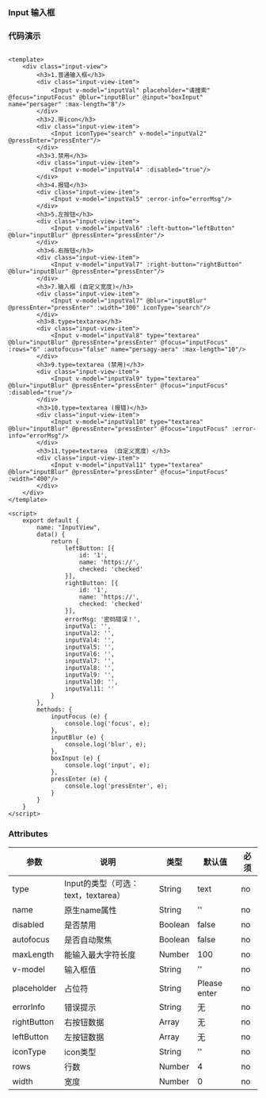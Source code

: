 ### Input 输入框

<template>
    <div class="input-view">
        <h3>1.普通输入框</h3>
        <div class="input-view-item">
            <Input v-model="inputVal" placeholder="请搜索" @focus="inputFocus" @blur="inputBlur" @input="boxInput" name="persager" :max-length="8"/>
        </div>
        <h3>2.带icon</h3>
        <div class="input-view-item">
            <Input iconType="search" v-model="inputVal2" @pressEnter="pressEnter"/>
        </div>
        <h3>3.禁用</h3>
        <div class="input-view-item">
            <Input v-model="inputVal4" :disabled="true"/>
        </div>
        <h3>4.报错</h3>
        <div class="input-view-item">
            <Input v-model="inputVal5" :error-info="errorMsg"/>
        </div>
        <h3>5.左按钮</h3>
        <div class="input-view-item">
            <Input v-model="inputVal6" :left-button="leftButton" @blur="inputBlur" @pressEnter="pressEnter"/>
        </div>
        <h3>6.右按钮</h3>
        <div class="input-view-item">
            <Input v-model="inputVal7" :right-button="rightButton" @blur="inputBlur" @pressEnter="pressEnter"/>
        </div>
        <h3>7.输入框 (自定义宽度)</h3>
        <div class="input-view-item">
            <Input v-model="inputVal7" @blur="inputBlur" @pressEnter="pressEnter" :width="300" iconType="search"/>
        </div>
        <h3>8.type=textarea</h3>
        <div class="input-view-item">
            <Input v-model="inputVal8" type="textarea" @blur="inputBlur" @pressEnter="pressEnter" @focus="inputFocus" :rows="6" :autofocus="false" name="persagy-aera" :max-length="10"/>
        </div>
        <h3>9.type=textarea (禁用)</h3>
        <div class="input-view-item">
            <Input v-model="inputVal9" type="textarea" @blur="inputBlur" @pressEnter="pressEnter" @focus="inputFocus" :disabled="true"/>
        </div>
        <h3>10.type=textarea (报错)</h3>
        <div class="input-view-item">
            <Input v-model="inputVal10" type="textarea" @blur="inputBlur" @pressEnter="pressEnter" @focus="inputFocus" :error-info="errorMsg"/>
        </div>
        <h3>11.type=textarea （自定义宽度）</h3>
        <div class="input-view-item">
            <Input v-model="inputVal11" type="textarea" @blur="inputBlur" @pressEnter="pressEnter" @focus="inputFocus" :width="400"/>
        </div>
    </div>
</template>

<script>
    export default {
        name: "InputView",
        data() {
            return {
                leftButton: [{
                    id: '1',
                    name: 'https://',
                    checked: 'checked'
                }],
                rightButton: [{
                    id: '1',
                    name: 'https://',
                    checked: 'checked'
                }],
                errorMsg: '密码错误！',
                inputVal: '',
                inputVal2: '',
                inputVal4: '',
                inputVal5: '',
                inputVal6: '',
                inputVal7: '',
                inputVal8: '',
                inputVal9: '',
                inputVal10: '',
                inputVal11: ''
            }
        },
        methods: {
            inputFocus (e) {
                console.log('focus', e);
            },
            inputBlur (e) {
                console.log('blur', e);
            },
            boxInput (e) {
                console.log('input', e);
            },
            pressEnter (e) {
                console.log('pressEnter', e);
            }
        }
    }
</script>

<style lang="stylus" scoped>
    .input-view
        padding 16px
        h3
            margin 12px
        .input-view-item
            font-size 0

</style>

### 代码演示

```vue

<template>
    <div class="input-view">
        <h3>1.普通输入框</h3>
        <div class="input-view-item">
            <Input v-model="inputVal" placeholder="请搜索" @focus="inputFocus" @blur="inputBlur" @input="boxInput" name="persager" :max-length="8"/>
        </div>
        <h3>2.带icon</h3>
        <div class="input-view-item">
            <Input iconType="search" v-model="inputVal2" @pressEnter="pressEnter"/>
        </div>
        <h3>3.禁用</h3>
        <div class="input-view-item">
            <Input v-model="inputVal4" :disabled="true"/>
        </div>
        <h3>4.报错</h3>
        <div class="input-view-item">
            <Input v-model="inputVal5" :error-info="errorMsg"/>
        </div>
        <h3>5.左按钮</h3>
        <div class="input-view-item">
            <Input v-model="inputVal6" :left-button="leftButton" @blur="inputBlur" @pressEnter="pressEnter"/>
        </div>
        <h3>6.右按钮</h3>
        <div class="input-view-item">
            <Input v-model="inputVal7" :right-button="rightButton" @blur="inputBlur" @pressEnter="pressEnter"/>
        </div>
        <h3>7.输入框 (自定义宽度)</h3>
        <div class="input-view-item">
            <Input v-model="inputVal7" @blur="inputBlur" @pressEnter="pressEnter" :width="300" iconType="search"/>
        </div>
        <h3>8.type=textarea</h3>
        <div class="input-view-item">
            <Input v-model="inputVal8" type="textarea" @blur="inputBlur" @pressEnter="pressEnter" @focus="inputFocus" :rows="6" :autofocus="false" name="persagy-aera" :max-length="10"/>
        </div>
        <h3>9.type=textarea (禁用)</h3>
        <div class="input-view-item">
            <Input v-model="inputVal9" type="textarea" @blur="inputBlur" @pressEnter="pressEnter" @focus="inputFocus" :disabled="true"/>
        </div>
        <h3>10.type=textarea (报错)</h3>
        <div class="input-view-item">
            <Input v-model="inputVal10" type="textarea" @blur="inputBlur" @pressEnter="pressEnter" @focus="inputFocus" :error-info="errorMsg"/>
        </div>
        <h3>11.type=textarea （自定义宽度）</h3>
        <div class="input-view-item">
            <Input v-model="inputVal11" type="textarea" @blur="inputBlur" @pressEnter="pressEnter" @focus="inputFocus" :width="400"/>
        </div>
    </div>
</template>

<script>
    export default {
        name: "InputView",
        data() {
            return {
                leftButton: [{
                    id: '1',
                    name: 'https://',
                    checked: 'checked'
                }],
                rightButton: [{
                    id: '1',
                    name: 'https://',
                    checked: 'checked'
                }],
                errorMsg: '密码错误！',
                inputVal: '',
                inputVal2: '',
                inputVal4: '',
                inputVal5: '',
                inputVal6: '',
                inputVal7: '',
                inputVal8: '',
                inputVal9: '',
                inputVal10: '',
                inputVal11: ''
            }
        },
        methods: {
            inputFocus (e) {
                console.log('focus', e);
            },
            inputBlur (e) {
                console.log('blur', e);
            },
            boxInput (e) {
                console.log('input', e);
            },
            pressEnter (e) {
                console.log('pressEnter', e);
            }
        }
    }
</script>

```

### Attributes

| 参数     | 说明  | 类型    | 默认值  | 必须    |
| ------- | ---- | ------ | ------- | ------ |
| type    | Input的类型（可选：text，textarea） | String | text |   no  |
| name    | 原生name属性 | String | '' |   no   |
| disabled    | 是否禁用 | Boolean | false |    no     |
| autofocus    | 是否自动聚焦 | Boolean | false |   no     |
| maxLength    | 能输入最大字符长度 | Number | 100 |   no     |
| v-model    | 输入框值 | String | '' |   no   |
| placeholder    |  占位符  | String | Please enter |   no     |
| errorInfo    |  错误提示  |  String  |   无   |   no   |
| rightButton    |  右按钮数据  |  Array  |   无   |   no   |
| leftButton    |  左按钮数据  |  Array  |   无   |   no   |
| iconType    |  icon类型  |  String  |   ''   |   no   |
| rows    |  行数  |  Number  |   4   |   no   |
| width    |  宽度  |  Number  |   0   |   no   |
